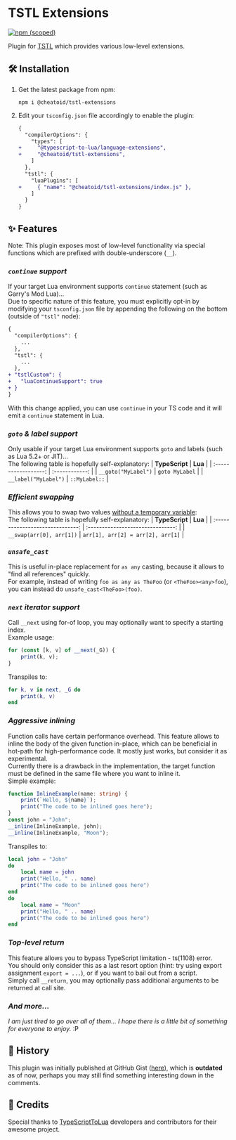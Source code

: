 # TSTL Extensions
[![npm (scoped)](https://img.shields.io/npm/v/@cheatoid/tstl-extensions?style=for-the-badge)](https://www.npmjs.com/package/@cheatoid/tstl-extensions)

Plugin for [TSTL](https://github.com/TypeScriptToLua/TypeScriptToLua) which provides various low-level extensions.

## 🛠 Installation
1. Get the latest package from npm:
    ```
    npm i @cheatoid/tstl-extensions
    ```
2. Edit your `tsconfig.json` file accordingly to enable the plugin:
    ```diff
    {
      "compilerOptions": {
        "types": [
    +     "@typescript-to-lua/language-extensions",
    +     "@cheatoid/tstl-extensions",
        ]
      },
      "tstl": {
        "luaPlugins": [
    +     { "name": "@cheatoid/tstl-extensions/index.js" },
        ]
      }
    }
    ```

## ✨ Features

Note: This plugin exposes most of low-level functionality via special functions which are prefixed with double-underscore (`__`).

### ***`continue` support***
If your target Lua environment supports `continue` statement (such as Garry's Mod Lua)...  
Due to specific nature of this feature, you must explicitly opt-in by modifying your `tsconfig.json` file by appending the following on the bottom (outside of `"tstl"` node):
```diff
{
  "compilerOptions": {
    ...
  },
  "tstl": {
    ...
  },
+ "tstlCustom": {
+   "luaContinueSupport": true
+ }
}
```
With this change applied, you can use `continue` in your TS code and it will emit a `continue` statement in Lua.


### ***`goto` & label support***
Only usable if your target Lua environment supports `goto` and labels (such as Lua 5.2+ or JIT)...  
The following table is hopefully self-explanatory:
|    **TypeScript**    |    **Lua**     |
| :------------------: | :------------: |
| `__goto("MyLabel")`  | `goto MyLabel` |
| `__label("MyLabel")` | `::MyLabel::`  |


### ***Efficient swapping***
This allows you to swap two values [without a temporary variable](https://typescripttolua.github.io/play/#code/MYewdgzgLgBAhgJwTAvDA2gIgGYEsHSYA0MmEApqGACaYC6A3AFDqILoAMdJb6AjHTqoMvATySdBDGAHoZMKAE8ADrmBwANjAgB3OMqbKEuMFAAUUOACMN5AHRV15tiUykAlO4ZA):  
The following table is hopefully self-explanatory:
|          **TypeScript**          |              **Lua**              |
| :------------------------------: | :-------------------------------: |
| `__swap(arr[0], arr[1])` | `arr[1], arr[2] = arr[2], arr[1]` |


### ***`unsafe_cast`***
This is useful in-place replacement for `as any` casting, because it allows to "find all references" quickly.  
For example, instead of writing `foo as any as TheFoo` (or `<TheFoo><any>foo`), you can instead do `unsafe_cast<TheFoo>(foo)`.


### ***`next` iterator support***
Call `__next` using for-of loop, you may optionally want to specify a starting index.  
Example usage:
```ts
for (const [k, v] of __next(_G)) {
    print(k, v);
}
```
Transpiles to:
```lua
for k, v in next, _G do
    print(k, v)
end
```


### ***Aggressive inlining***
Function calls have certain performance overhead. This feature allows to inline the body of the given function in-place, which can be beneficial in hot-path for high-performance code. It mostly just works, but consider it as experimental.  
Currently there is a drawback in the implementation, the target function must be defined in the same file where you want to inline it.  
Simple example:
```ts
function InlineExample(name: string) {
    print(`Hello, ${name}`);
    print("The code to be inlined goes here");
}
const john = "John";
__inline(InlineExample, john);
__inline(InlineExample, "Moon");
```
Transpiles to:
```lua
local john = "John"
do
    local name = john
    print("Hello, " .. name)
    print("The code to be inlined goes here")
end
do
    local name = "Moon"
    print("Hello, " .. name)
    print("The code to be inlined goes here")
end
```


### ***Top-level return***
This feature allows you to bypass TypeScript limitation - ts(1108) error.  
You should only consider this as a last resort option (hint: try using export assignment `export = ...`), or if you want to bail out from a script.  
Simply call `__return`, you may optionally pass additional arguments to be returned at call site.


### ***And more...***
*I am just tired to go over all of them... I hope there is a little bit of something for everyone to enjoy.* :P


## 📜 History
This plugin was initially published at GitHub Gist ([here](https://gist.github.com/ea4573c6bd1992fc4940090543ec9380)), which is **outdated** as of now, perhaps you may still find something interesting down in the comments.


## 👏 Credits
Special thanks to [TypeScriptToLua](https://typescripttolua.github.io) developers and contributors for their awesome project.
